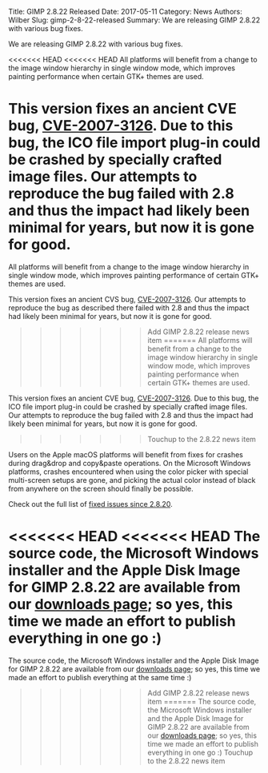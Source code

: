 Title: GIMP 2.8.22 Released
Date: 2017-05-11
Category: News
Authors: Wilber
Slug: gimp-2-8-22-released
Summary: We are releasing GIMP 2.8.22 with various bug fixes.

We are releasing GIMP 2.8.22 with various bug fixes. 

<<<<<<< HEAD
<<<<<<< HEAD
All platforms will benefit from a change to the image window hierarchy in single window mode, which improves painting performance when certain GTK+ themes are used.

This version fixes an ancient CVE bug, [CVE-2007-3126](https://nvd.nist.gov/vuln/detail/CVE-2007-3126). Due to this bug, the ICO file import plug-in could be crashed by specially crafted image files. Our attempts to reproduce the bug failed with 2.8 and thus the impact had likely been minimal for years, but now it is gone for good.
=======
All platforms will benefit from a change to the image window hierarchy in single window mode, which improves painting performance of certain GTK+ themes are used.

This version fixes an ancient CVS bug, [CVE-2007-3126](https://nvd.nist.gov/vuln/detail/CVE-2007-3126). Our attempts to reproduce the bug as described there failed with 2.8 and thus the impact had likely been minimal for years, but now it is gone for good.
>>>>>>> Add GIMP 2.8.22 release news item
=======
All platforms will benefit from a change to the image window hierarchy in single window mode, which improves painting performance when certain GTK+ themes are used.

This version fixes an ancient CVE bug, [CVE-2007-3126](https://nvd.nist.gov/vuln/detail/CVE-2007-3126). Due to this bug, the ICO file import plug-in could be crashed by specially crafted image files. Our attempts to reproduce the bug failed with 2.8 and thus the impact had likely been minimal for years, but now it is gone for good.
>>>>>>> Touchup to the 2.8.22 news item

Users on the Apple macOS platforms will benefit from fixes for crashes during drag&drop and copy&paste operations. On the Microsoft Windows platforms, crashes encountered when using the color picker with special multi-screen setups are gone, and picking the actual color instead of black from anywhere on the screen should finally be possible.

Check out the full list of [fixed issues since 2.8.20](https://git.gnome.org/browse/gimp/plain/NEWS?h=GIMP_2_8_22).

<<<<<<< HEAD
<<<<<<< HEAD
The source code, the Microsoft Windows installer and the Apple Disk Image for GIMP 2.8.22 are available from our [downloads page](/downloads/); so yes, this time we made an effort to publish everything in one go :)
=======
The source code, the Microsoft Windows installer and the Apple Disk Image for GIMP 2.8.22 are available from our [downloads page](/downloads/); so yes, this time we made an effort to publish everything at the same time :)
>>>>>>> Add GIMP 2.8.22 release news item
=======
The source code, the Microsoft Windows installer and the Apple Disk Image for GIMP 2.8.22 are available from our [downloads page](/downloads/); so yes, this time we made an effort to publish everything in one go :)
>>>>>>> Touchup to the 2.8.22 news item
